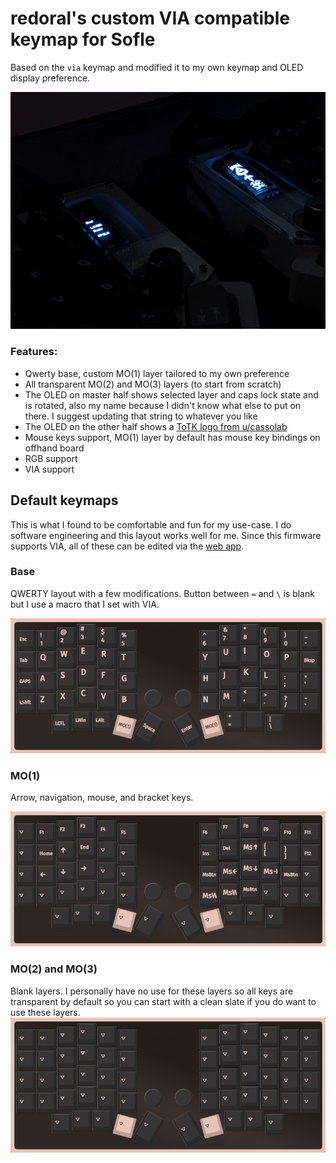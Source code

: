 # redoral's custom VIA compatible keymap for Sofle

Based on the `via` keymap and modified it to my own keymap and OLED display preference.

![Real life image of the OLEDs with this firmware](./screenshots/header.webp?raw=true "Header")

### Features:

-   Qwerty base, custom MO(1) layer tailored to my own preference
-   All transparent MO(2) and MO(3) layers (to start from scratch)
-   The OLED on master half shows selected layer and caps lock state and is rotated, also my name because I didn't know what else to put on there. I suggest updating that string to whatever you like
-   The OLED on the other half shows a [ToTK logo from u/cassolab](https://www.reddit.com/r/MechanicalKeyboards/comments/15v1o4b/made_a_totk_pic_for_my_oled/)
-   Mouse keys support, MO(1) layer by default has mouse key bindings on offhand board
-   RGB support
-   VIA support

## Default keymaps

This is what I found to be comfortable and fun for my use-case. I do software engineering and this layout works well for me. Since this firmware supports VIA, all of these can be edited via the [web app](https://usevia.app/).

### Base

QWERTY layout with a few modifications. Button between `=` and `\` is blank but I use a macro that I set with VIA.

![Base layer](./screenshots/base.webp?raw=true "Base")

### MO(1)

Arrow, navigation, mouse, and bracket keys.

![MO(1) layer](./screenshots/mo1.webp?raw=true "MO(1)")

### MO(2) and MO(3)

Blank layers. I personally have no use for these layers so all keys are transparent by default so you can start with a clean slate if you do want to use these layers.
![MO(2) and MO(3) layers](./screenshots/mo2_3.webp?raw=true "MO(2) and MO(3)")
